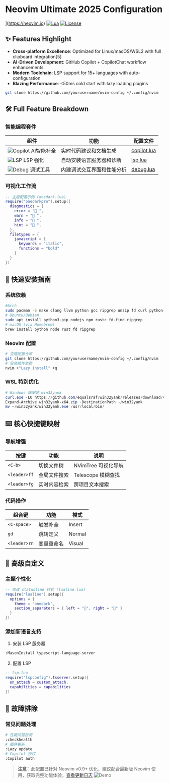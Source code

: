 # Neovim Ultimate 2025 Configuration
](https://neovim.io)
[![Lua](https://img.shields.io/badge/Lua-100%25-blueviolet.svg)](https://lua.org)
[![License](https://img.shields.io/badge/License-MIT-yellow.svg)](LICENSE)
## ✨ Features Highlight
- **Cross-platform Excellence**: Optimized for Linux/macOS/WSL2 with full clipboard integration[5]
- **AI-Driven Development**: GitHub Copilot + CopilotChat workflow enhancements
- **Modern Toolchain**: LSP support for 15+ languages with auto-configuration
- **Blazing Performance**: <50ms cold start with lazy loading plugins
```bash
git clone https://github.com/yourusername/nvim-config ~/.config/nvim
```
## 🛠️ Full Feature Breakdown
### 智能编程套件
| 组件 | 功能 | 配置文件 |
|------|------|----------|
| ![Copilot](https://via.placeholder.com/40.png/2d2d2d/ffffff?text=🤖) AI智能补全 | 实时代码建议和文档生成 | [copilot.lua](lua/plugins/copilot.lua) |
| ![LSP](https://via.placeholder.com/40.png/2d2d2d/ffffff?text=🚀) LSP 强化 | 自动安装语言服务器和诊断 | [lsp.lua](lua/config/lsp.lua) |
| ![Debug](https://via.placeholder.com/40.png/2d2d2d/ffffff?text=🐞) 调试工具 | 内建调试交互界面和性能分析 | [debug.lua](lua/plugins/debug.lua) |
### 可视化工作流
```lua
-- 主题配置示例 (onedark.lua)
require("onedarkpro").setup({
  diagnostics = {
    error = " ",
    warn = " ",
    info = " ",
    hint = "󰌶 ",
  },
  filetypes = {
    javascript = {
      keywords = "italic",
      functions = "bold"
    }
  }
})
```
## 🚀 快速安装指南
### 系统依赖
```bash
#Arch
sudo pacman -S make clang llvm python gcc ripgrep unzip fd curl python-pip nodejs npm curl cargo rust lazygit
# Ubuntu/Debian
sudo apt install python3-pip nodejs npm rustc fd-find ripgrep
# macOS (via Homebrew)
brew install python node rust fd ripgrep
```
### Neovim 配置
```bash
# 克隆配置仓库
git clone https://github.com/yourusername/nvim-config ~/.config/nvim
# 安装插件依赖
nvim +"Lazy install" +q
```
### WSL 特别优化
```powershell
# Windows 端安装 win32yank
curl.exe -LO https://github.com/equalsraf/win32yank/releases/download/v0.1.1/win32yank-x64.zip
Expand-Archive win32yank-x64.zip -DestinationPath ~/win32yank
mv ~/win32yank/win32yank.exe /usr/local/bin/
```
## ⌨️ 核心快捷键映射
### 导航增强
| 按键 | 功能 | 说明 |
|------|------|------|
| `<C-b>` | 切换文件树 | NVimTree 可视化导航 |
| `<leader>ff` | 全局文件搜索 | Telescope 模糊查找 |
| `<leader>fg` | 实时内容检索 | 跨项目文本搜索 |
### 代码操作
| 组合键 | 功能 | 模式 |
|--------|------|------|
| `<C-space>` | 触发补全 | Insert |
| `gd` | 跳转定义 | Normal |
| `<leader>rn` | 变量重命名 | Visual |
## 🔧 高级自定义
### 主题个性化
```lua
-- 修改 statusline 样式 (lualine.lua)
require("lualine").setup({
  options = {
    theme = "onedark",
    section_separators = { left = "", right = "" }
  }
})
```
### 添加新语言支持
1. 安装 LSP 服务器
```bash
:MasonInstall typescript-language-server
```
2. 配置 LSP
```lua
-- lsp.lua
require("lspconfig").tsserver.setup({
  on_attach = custom_attach,
  capabilities = capabilities
})
```
## 🚨 故障排除
### 常见问题处理
```bash
# 性能问题检测
:checkhealth
# 插件更新
:Lazy update
# Copilot 授权
:Copilot auth
```
> **注意**：此配置已针对 Neovim v0.9+ 优化，建议配合最新版 Neovim 使用，获取完整功能体验。[查看更新日志](#) 
![Demo](https://via.placeholder.com/800x400.png/2d2d2d/ffffff?text=AI+代码补全演示)
